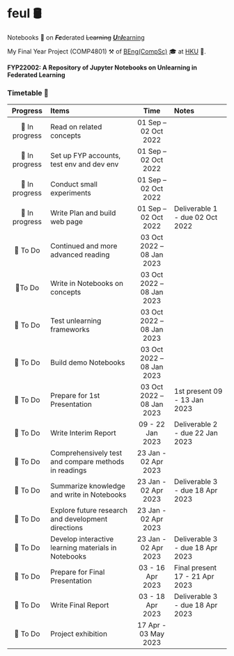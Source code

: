 # feul :oil_drum:
Notebooks :notebook: on ***Fe***derated ~~Learning~~ <ins>***U***n***l***earning</ins>

My Final Year Project (COMP4801) :hammer_and_pick: of [BEng(CompSc)](https://www.cs.hku.hk/programmes/beng-compsc/programme-structure "Bachelor of Engineering in Computer Science") :mortar_board: at [HKU](https://hku.hk/ "The University of Hong Kong") :school:. 

**FYP22002: A Repository of Jupyter Notebooks on Unlearning in Federated Learning**

### Timetable :calendar:
| Progress | Items | Time | Notes |
| :-: | :- | :-: | :- |
| :construction: In progress | Read on related concepts | 01 Sep – 02 Oct 2022 | |
| :construction: In progress | Set up FYP accounts, test env and dev env | 01 Sep – 02 Oct 2022 | |
| :construction: In progress | Conduct small experiments | 01 Sep – 02 Oct 2022 | |
| :construction: In progress | Write Plan and build web page | 01 Sep – 02 Oct 2022 | Deliverable 1 - due 02 Oct 2022 |
| :black_square_button: To Do | Continued and more advanced reading | 03 Oct 2022 – 08 Jan 2023 | |
| :black_square_button:To Do | Write in Notebooks on concepts | 03 Oct 2022 – 08 Jan 2023 | |
| :black_square_button: To Do | Test unlearning frameworks | 03 Oct 2022 – 08 Jan 2023 | |
| :black_square_button: To Do | Build demo Notebooks | 03 Oct 2022 – 08 Jan 2023 | |
| :black_square_button: To Do | Prepare for 1st Presentation | 03 Oct 2022 – 08 Jan 2023 | 1st present 09 - 13 Jan 2023 |
| :black_square_button: To Do | Write Interim Report | 09 - 22 Jan 2023 | Deliverable 2 - due 22 Jan 2023 |
| :black_square_button: To Do | Comprehensively test and compare methods in readings | 23 Jan - 02 Apr 2023 | |
| :black_square_button: To Do | Summarize knowledge and write in Notebooks | 23 Jan - 02 Apr 2023 | Deliverable 3 - due 18 Apr 2023 |
| :black_square_button: To Do | Explore future research and development directions | 23 Jan - 02 Apr 2023 | |
| :black_square_button: To Do | Develop interactive learning materials in Notebooks | 23 Jan - 02 Apr 2023 | Deliverable 3 - due 18 Apr 2023 |
| :black_square_button: To Do | Prepare for Final Presentation | 03 - 16 Apr 2023 | Final present 17 - 21 Apr 2023 |
| :black_square_button: To Do | Write Final Report | 03 - 18 Apr 2023 | Deliverable 3 - due 18 Apr 2023 |
| :black_square_button: To Do | Project exhibition | 17 Apr - 03 May 2023 | |
